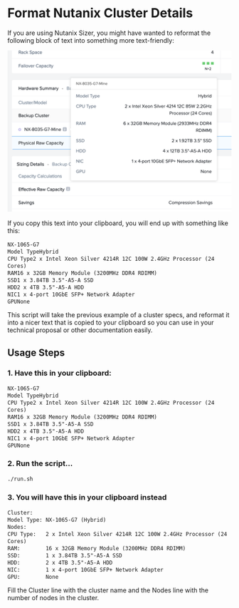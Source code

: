 # Format Nutanix Cluster Details

If you are using Nutanix Sizer, you might have wanted to reformat the following block of text into something more text-friendly:

![Screenshot of Nutanix Sizer](/images/sizer_screenshot.png)

If you copy this text into your clipboard, you will end up with something like this:
```
NX-1065-G7
Model TypeHybrid
CPU Type2 x Intel Xeon Silver 4214R 12C 100W 2.4GHz Processor (24 Cores)
RAM16 x 32GB Memory Module (3200MHz DDR4 RDIMM)
SSD1 x 3.84TB 3.5"-A5-A SSD
HDD2 x 4TB 3.5"-A5-A HDD
NIC1 x 4-port 10GbE SFP+ Network Adapter
GPUNone
```

This script will take the previous example of a cluster specs, and reformat it into a nicer text that is copied to your clipboard so you can use in your technical proposal or other documentation easily.

## Usage Steps

### 1. Have this in your clipboard:

```
NX-1065-G7
Model TypeHybrid
CPU Type2 x Intel Xeon Silver 4214R 12C 100W 2.4GHz Processor (24 Cores)
RAM16 x 32GB Memory Module (3200MHz DDR4 RDIMM)
SSD1 x 3.84TB 3.5"-A5-A SSD
HDD2 x 4TB 3.5"-A5-A HDD
NIC1 x 4-port 10GbE SFP+ Network Adapter
GPUNone
```

### 2. Run the script...

```bash
./run.sh
```

### 3. You will have this in your clipboard instead

```
Cluster:		
Model Type:	NX-1065-G7 (Hybrid)
Nodes:		
CPU Type:	2 x Intel Xeon Silver 4214R 12C 100W 2.4GHz Processor (24 Cores)
RAM:		16 x 32GB Memory Module (3200MHz DDR4 RDIMM)
SSD:		1 x 3.84TB 3.5"-A5-A SSD
HDD:		2 x 4TB 3.5"-A5-A HDD
NIC:		1 x 4-port 10GbE SFP+ Network Adapter
GPU:		None
```

Fill the Cluster line with the cluster name and the Nodes line with the number of nodes in the cluster.
